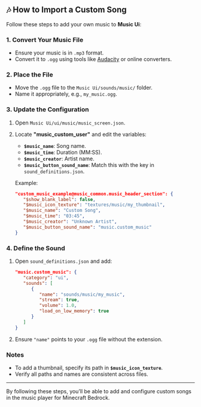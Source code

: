 ## 🎶 How to Import a Custom Song

Follow these steps to add your own music to **Music Ui**:

### 1. Convert Your Music File
- Ensure your music is in `.mp3` format.
- Convert it to `.ogg` using tools like [Audacity](https://www.audacityteam.org/) or online converters.

### 2. Place the File
- Move the `.ogg` file to the `Music Ui/sounds/music/` folder.
- Name it appropriately, e.g., `my_music.ogg`.

### 3. Update the Configuration
1. Open `Music Ui/ui/music/music_screen.json`.
2. Locate **"music_custom_user"** and edit the variables:
   - **`$music_name`**: Song name.
   - **`$music_time`**: Duration (MM:SS).
   - **`$music_creator`**: Artist name.
   - **`$music_button_sound_name`**: Match this with the key in `sound_definitions.json`.

   Example:
   ```json
   "custom_music_example@music_common.music_header_section": {
      "$show_blank_label": false,
      "$music_icon_texture": "textures/music/my_thumbnail",
      "$music_name": "Custom Song",
      "$music_time": "03:45",
      "$music_creator": "Unknown Artist",
      "$music_button_sound_name": "music.custom_music"
   }
   ```

### 4. Define the Sound
1. Open `sound_definitions.json` and add:
   ```json
   "music.custom_music": {
      "category": "ui",
      "sounds": [
         {
            "name": "sounds/music/my_music",
            "stream": true,
            "volume": 1.0,
            "load_on_low_memory": true
         }
      ]
   }
   ```
2. Ensure `"name"` points to your `.ogg` file without the extension.

### Notes
- To add a thumbnail, specify its path in **`$music_icon_texture`**.
- Verify all paths and names are consistent across files.

---

By following these steps, you’ll be able to add and configure custom songs in the music player for Minecraft Bedrock.
